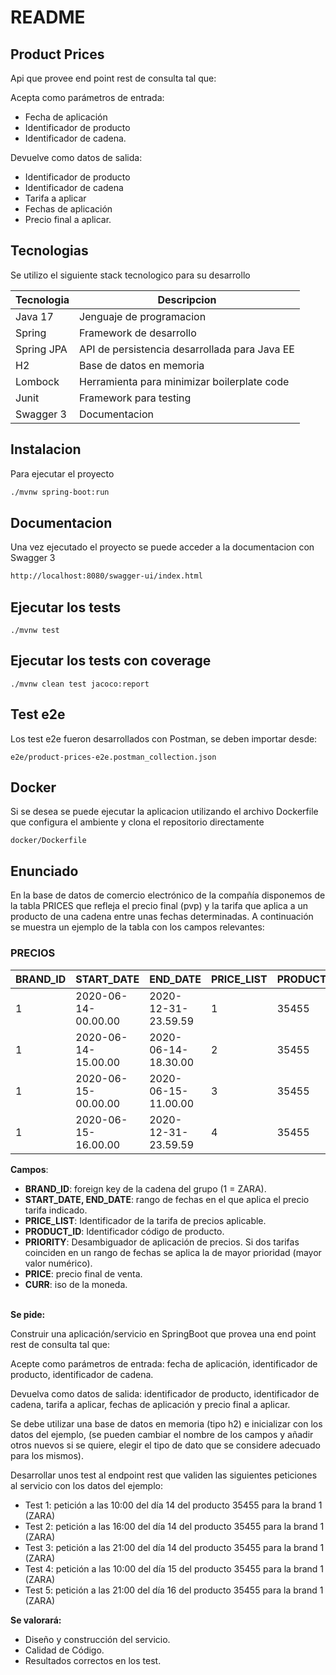 # README
## Product Prices

Api que provee end point rest de consulta  tal que:

Acepta como parámetros de entrada:
- Fecha de aplicación
- Identificador de producto
- Identificador de cadena.

Devuelve como datos de salida:
- Identificador de producto
- Identificador de cadena
- Tarifa a aplicar
- Fechas de aplicación
- Precio final a aplicar.

## Tecnologias

Se utilizo el siguiente stack tecnologico para su desarrollo

| Tecnologia | Descripcion                                   |
|------------|-----------------------------------------------|
| Java 17    | Jenguaje de programacion                      |
| Spring     | Framework de desarrollo                       |
| Spring JPA | API de persistencia desarrollada para Java EE |
| H2         | Base de datos en memoria                      |
| Lombock    | Herramienta para minimizar boilerplate code   |
| Junit      | Framework para testing                        |
| Swagger 3  | Documentacion                                 |

## Instalacion

Para ejecutar el proyecto

```sh
./mvnw spring-boot:run
```


## Documentacion

Una vez ejecutado el proyecto se puede acceder a la documentacion con Swagger 3
```sh
http://localhost:8080/swagger-ui/index.html
```

## Ejecutar los tests

```shell
./mvnw test
```

## Ejecutar los tests con coverage

```shell
./mvnw clean test jacoco:report
```

## Test e2e

Los test e2e fueron desarrollados con Postman, se deben importar desde:

```shell
e2e/product-prices-e2e.postman_collection.json
```
## Docker

Si se desea se puede ejecutar la aplicacion utilizando el archivo Dockerfile que configura el ambiente
y clona el repositorio directamente

```shell
docker/Dockerfile
```


## Enunciado

En la base de datos de comercio electrónico de la compañía disponemos de la tabla PRICES que refleja el precio final
(pvp) y la tarifa que aplica a un producto de una cadena entre unas fechas determinadas. A continuación se muestra un
ejemplo de la tabla con los campos relevantes:

### PRECIOS

| BRAND_ID | START_DATE          | END_DATE            | PRICE_LIST | PRODUCT_ID | PRIORITY | PRICE | CURR |
|----------|---------------------|---------------------|------------|------------|----------|-------|------|
| 1        | 2020-06-14-00.00.00 | 2020-12-31-23.59.59 | 1          | 35455      | 0        | 35.50 | EUR  |
| 1        | 2020-06-14-15.00.00 | 2020-06-14-18.30.00 | 2          | 35455      | 1        | 25.45 | EUR  |
| 1        | 2020-06-15-00.00.00 | 2020-06-15-11.00.00 | 3          | 35455      | 1        | 30.50 | EUR  |
| 1        | 2020-06-15-16.00.00 | 2020-12-31-23.59.59 | 4          | 35455      | 1        | 38.95 | EUR  |

**Campos**:

* **BRAND_ID**: foreign key de la cadena del grupo (1 = ZARA).
* **START_DATE, END_DATE**: rango de fechas en el que aplica el precio tarifa indicado.
* **PRICE_LIST**: Identificador de la tarifa de precios aplicable.
* **PRODUCT_ID**: Identificador código de producto.
* **PRIORITY**: Desambiguador de aplicación de precios. Si dos tarifas coinciden en un rango de fechas se aplica la de
  mayor prioridad (mayor valor numérico).
* **PRICE**: precio final de venta.
* **CURR**: iso de la moneda.</br></br>

**Se pide:**

Construir una aplicación/servicio en SpringBoot que provea una end point rest de consulta tal que:

Acepte como parámetros de entrada: fecha de aplicación, identificador de producto, identificador de cadena.

Devuelva como datos de salida: identificador de producto, identificador de cadena, tarifa a aplicar, fechas de
aplicación y precio final a aplicar.

Se debe utilizar una base de datos en memoria (tipo h2) e inicializar con los datos del ejemplo, (se pueden cambiar el
nombre de los campos y añadir otros nuevos si se quiere, elegir el tipo de dato que se considere adecuado para los
mismos).

Desarrollar unos test al endpoint rest que validen las siguientes peticiones al servicio con los datos del ejemplo:

* Test 1: petición a las 10:00 del día 14 del producto 35455 para la brand 1 (ZARA)
* Test 2: petición a las 16:00 del día 14 del producto 35455 para la brand 1 (ZARA)
* Test 3: petición a las 21:00 del día 14 del producto 35455 para la brand 1 (ZARA)
* Test 4: petición a las 10:00 del día 15 del producto 35455 para la brand 1 (ZARA)
* Test 5: petición a las 21:00 del día 16 del producto 35455 para la brand 1 (ZARA)

**Se valorará:**

* Diseño y construcción del servicio.
* Calidad de Código.
* Resultados correctos en los test.